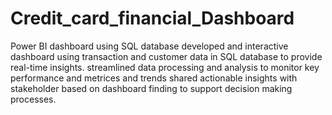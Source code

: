 # Credit_card_financial_Dashboard
Power BI dashboard using SQL database
developed and interactive dashboard  using transaction and customer data in SQL database to provide real-time insights.
streamlined data processing and analysis to monitor key performance and metrices and trends 
shared actionable insights with stakeholder based on dashboard finding to support decision making processes.
